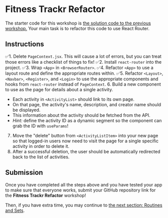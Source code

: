 # Fitness Trackr Refactor

The starter code for this workshop is [the solution code to the previous workshop.](https://github.com/FullstackAcademy/fitness-trackr-solution)
Your main task is to refactor this code to use React Router.

## Instructions

✅1. Delete `PageContext.jsx`. This will cause a lot of errors, but you can treat those
errors like a checklist of things to fix!
✅2. Install `react-router` into the project.
✅3. Wrap `<App>` in `<BrowserRouter>`.
✅4. Refactor `<App>` to use a layout route and define the appropriate routes within.
✅5. Refactor `<Layout>`, `<Navbar>`, `<Register>`, and `<Login>` to use the appropriate
components and hooks from `react-router` instead of `PageContext`. 6. Build a new component to use as the page for details about a single activity.

- Each activity in `<ActivityList>` should link to its own page.
- On that page, the activity's name, description, and creator name should be displayed.
- This information about the activity should be fetched from the API.
- _Hint:_ define the activity ID as a dynamic segment so the component can grab the ID
  with `useParams`!

7. Move the "delete" button from `<ActivityListItem>` into your new page so that logged-in
   users now need to visit the page for a single specific activity in order to delete it.
8. After a successful deletion, the user should be automatically redirected back
   to the list of activities.

## Submission

Once you have completed all the steps above and you have tested your app to make sure that
everyone works, submit your GitHub repository link for the **Fitness Trackr Refactor** workshop!

Then, if you have extra time, you may continue to
[the next section: Routines and Sets](/docs/02-routines.md).

